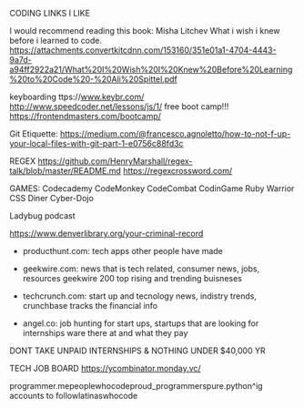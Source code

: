 CODING LINKS I LIKE

I would recommend reading this book: Misha Litchev
What i wish i knew before i learned to code.
https://attachments.convertkitcdnn.com/153160/351e01a1-4704-4443-9a7d-a94ff2922a21/What%20I%20Wish%20I%20Knew%20Before%20Learning%20to%20Code%20-%20Ali%20Spittel.pdf

keyboarding
ttps://www.keybr.com/
http://www.speedcoder.net/lessons/js/1/
free boot camp!!!
https://frontendmasters.com/bootcamp/

Git Etiquette:
https://medium.com/@francesco.agnoletto/how-to-not-f-up-your-local-files-with-git-part-1-e0756c88fd3c

REGEX
https://github.com/HenryMarshall/regex-talk/blob/master/README.md
https://regexcrossword.com/

GAMES:
Codecademy
CodeMonkey
CodeCombat
CodinGame
Ruby Warrior
CSS Diner
Cyber-Dojo

Ladybug podcast

https://www.denverlibrary.org/your-criminal-record

- producthunt.com: tech apps other people have made

- geekwire.com: news that is tech related, consumer news, jobs, resources geekwire 200 top rising and trending buisneses

- techcrunch.com: start up and tecnology news, indistry trends, crunchbase tracks the financial info

- angel.co: job hunting for start ups, startups that are looking for internships ware there at and what they pay

DONT TAKE UNPAID INTERNSHIPS & NOTHING UNDER \$40,000 YR

TECH JOB BOARD
https://ycombinator.monday.vc/

programmer.mepeoplewhocodeproud_programmerspure.python^ig accounts to followlatinaswhocode

